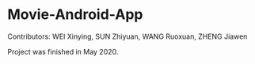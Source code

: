 # Movie-Android-App
Contributors: WEI Xinying, SUN Zhiyuan, WANG Ruoxuan, ZHENG Jiawen

Project was finished in May 2020.
